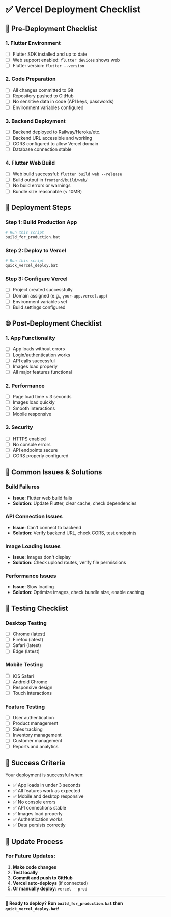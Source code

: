 # ✅ Vercel Deployment Checklist

## 🚀 Pre-Deployment Checklist

### 1. Flutter Environment
- [ ] Flutter SDK installed and up to date
- [ ] Web support enabled: `flutter devices` shows web
- [ ] Flutter version: `flutter --version`

### 2. Code Preparation
- [ ] All changes committed to Git
- [ ] Repository pushed to GitHub
- [ ] No sensitive data in code (API keys, passwords)
- [ ] Environment variables configured

### 3. Backend Deployment
- [ ] Backend deployed to Railway/Heroku/etc.
- [ ] Backend URL accessible and working
- [ ] CORS configured to allow Vercel domain
- [ ] Database connection stable

### 4. Flutter Web Build
- [ ] Web build successful: `flutter build web --release`
- [ ] Build output in `frontend/build/web/`
- [ ] No build errors or warnings
- [ ] Bundle size reasonable (< 10MB)

## 🔧 Deployment Steps

### Step 1: Build Production App
```bash
# Run this script
build_for_production.bat
```

### Step 2: Deploy to Vercel
```bash
# Run this script
quick_vercel_deploy.bat
```

### Step 3: Configure Vercel
- [ ] Project created successfully
- [ ] Domain assigned (e.g., `your-app.vercel.app`)
- [ ] Environment variables set
- [ ] Build settings configured

## 🌐 Post-Deployment Checklist

### 1. App Functionality
- [ ] App loads without errors
- [ ] Login/authentication works
- [ ] API calls successful
- [ ] Images load properly
- [ ] All major features functional

### 2. Performance
- [ ] Page load time < 3 seconds
- [ ] Images load quickly
- [ ] Smooth interactions
- [ ] Mobile responsive

### 3. Security
- [ ] HTTPS enabled
- [ ] No console errors
- [ ] API endpoints secure
- [ ] CORS properly configured

## 🚨 Common Issues & Solutions

### Build Failures
- **Issue**: Flutter web build fails
- **Solution**: Update Flutter, clear cache, check dependencies

### API Connection Issues
- **Issue**: Can't connect to backend
- **Solution**: Verify backend URL, check CORS, test endpoints

### Image Loading Issues
- **Issue**: Images don't display
- **Solution**: Check upload routes, verify file permissions

### Performance Issues
- **Issue**: Slow loading
- **Solution**: Optimize images, check bundle size, enable caching

## 📱 Testing Checklist

### Desktop Testing
- [ ] Chrome (latest)
- [ ] Firefox (latest)
- [ ] Safari (latest)
- [ ] Edge (latest)

### Mobile Testing
- [ ] iOS Safari
- [ ] Android Chrome
- [ ] Responsive design
- [ ] Touch interactions

### Feature Testing
- [ ] User authentication
- [ ] Product management
- [ ] Sales tracking
- [ ] Inventory management
- [ ] Customer management
- [ ] Reports and analytics

## 🎯 Success Criteria

Your deployment is successful when:
- ✅ App loads in under 3 seconds
- ✅ All features work as expected
- ✅ Mobile and desktop responsive
- ✅ No console errors
- ✅ API connections stable
- ✅ Images load properly
- ✅ Authentication works
- ✅ Data persists correctly

## 🔄 Update Process

### For Future Updates:
1. **Make code changes**
2. **Test locally**
3. **Commit and push to GitHub**
4. **Vercel auto-deploys** (if connected)
5. **Or manually deploy**: `vercel --prod`

---

**🎉 Ready to deploy? Run `build_for_production.bat` then `quick_vercel_deploy.bat`!**
